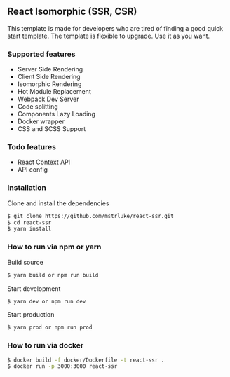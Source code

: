 ## React Isomorphic (SSR, CSR)

This template is made for developers who are tired of finding a good quick start template.
The template is flexible to upgrade.
Use it as you want.

### Supported features

- Server Side Rendering
- Client Side Rendering
- Isomorphic Rendering
- Hot Module Replacement
- Webpack Dev Server
- Code splitting
- Components Lazy Loading
- Docker wrapper
- CSS and SCSS Support

### Todo features

- React Context API
- API config

### Installation

Clone and install the dependencies

```sh
$ git clone https://github.com/mstrluke/react-ssr.git
$ cd react-ssr
$ yarn install
```

### How to run via npm or yarn

Build source
```sh
$ yarn build or npm run build
```
Start development
```sh
$ yarn dev or npm run dev
```
Start production
```sh
$ yarn prod or npm run prod
```

### How to run via docker

```sh
$ docker build -f docker/Dockerfile -t react-ssr .
$ docker run -p 3000:3000 react-ssr
```
